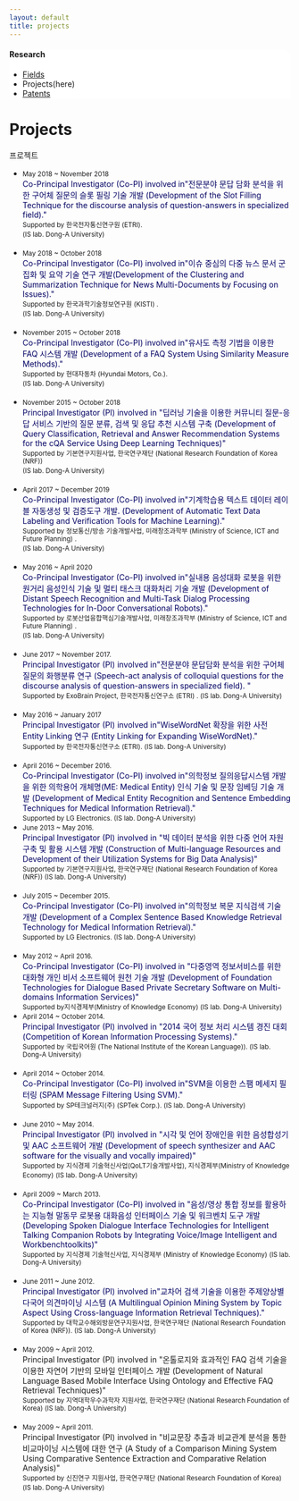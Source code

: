 ```yaml
---
layout: default
title: projects
---
```

 <div class="linklink" style = "background-color:#ffffff;border-radius:0 15px;align:right">
	<h4>Research</h4>
          <ul class="posts-list">
            <li class="post-link">
                <a class="post-title" href="https://islab631.github.io/Research/fields/">Fields</a>
            </li>
            <li>Projects(here)
            </li>
            <li class="post-link">
                <a class="post-title" href="https://islab631.github.io/Research/patents/">Patents</a>
            </li>
          </ul>
  </div>


<div class="post">
  <h1 class="pageTitle">Projects</h1>	
  <p class="meta">프로젝트</p>
</div>
  <ul>
	<li>
		<small>May 2018 ~ November 2018</small><br>
		<font color = "#000063">Co-Principal Investigator (Co-PI) involved in"전문분야 문답 담화 분석을 위한 구어체 질문의 슬롯 필링 기술 개발 (Development of the Slot Filling Technique for the discourse analysis of question-answers in specialized field)."</font><br>
		<small>Supported by 한국전자통신연구원 (ETRI).</small><br>
		<small>(IS lab. Dong-A University)</small>
	</li>
	<br>
	<li>
		<small>May 2018 ~ October 2018 </small><br>
		<font color = "#000063">Co-Principal Investigator (Co-PI) involved in"이슈 중심의 다중 뉴스 문서 군집화 및 요약 기술 연구 개발(Development of   the Clustering and Summarization Technique for News Multi-Documents by Focusing on Issues)."</font><br>
		<small>Supported by 한국과학기술정보연구원 (KISTI) .</small><br>
		<small>(IS lab. Dong-A University)</small>
	</li>
	<br>
	<li>
		<small>November 2015 ~ October 2018 </small><br>
		<font color = "#000063">Co-Principal Investigator (Co-PI) involved in"유사도 측정 기법을 이용한 FAQ 시스템 개발 (Development of a FAQ System Using Similarity Measure Methods)." </font><br>
		<small>Supported by 현대자동차 (Hyundai Motors, Co.). </small><br>
		<small>(IS lab. Dong-A University)</small>
	</li>
	<br>
	<li>
		<small>November 2015 ~ October 2018 </small><br>
		<font color = "#000063">Principal Investigator (PI) involved in "딥러닝 기술을 이용한 커뮤니티 질문-응답 서비스 기반의 질문 분류, 검색 및 응답 추천 시스템 구축 (Development of Query Classification, Retrieval and Answer Recommendation Systems for the cQA Service Using Deep Learning Techniques)"</font><br>
		<small>Supported by 기본연구지원사업, 한국연구재단 (National Research Foundation of Korea (NRF)) </small><br>
		<small>(IS lab. Dong-A University)</small>
	</li>
	<br>
	<li>
		<small>April 2017 ~ December 2019 </small><br>
		<font color = "#000063">Co-Principal Investigator (Co-PI) involved in"기계학습용 텍스트 데이터 레이블 자동생성 및 검증도구 개발.   (Development of Automatic Text Data Labeling and Verification Tools for Machine Learning)." </font><br>
		<small>Supported by 정보통신/방송 기술개발사업, 미래창조과학부 (Ministry of Science, ICT and Future Planning) . </small><br>
		<small>(IS lab. Dong-A University)</small>
	</li>
	<br>
	<li>
		<small>May 2016 ~ April 2020 </small><br>
		<font color = "#000063">Co-Principal Investigator (Co-PI) involved in"실내용 음성대화 로봇을 위한 원거리 음성인식 기술 및 멀티 태스크 대화처리 기술 개발 (Development of Distant Speech Recognition and Multi-Task Dialog Processing Technologies for In-Door Conversational Robots)."</font><br>
		<small>Supported by 로봇산업융합핵심기술개발사업, 미래창조과학부 (Ministry of Science, ICT and Future Planning) .</small><br>
		<small>(IS lab. Dong-A University)</small>
	</li>
	<br>
	<li>
		<small>June 2017 ~ November 2017. </small><br>
		<font color = "#000063">Principal Investigator (PI) involved in"전문분야 문답담화 분석을 위한 구어체 질문의 화행분류 연구 (Speech-act analysis of colloquial questions for the discourse analysis of question-answers in specialized field). "</font><br>
		<small>Supported by ExoBrain Project, 한국전자통신연구소 (ETRI) . </small>
		<small>(IS lab. Dong-A University)</small>
	</li>
	<br>
	<li>
		<small>May 2016 ~ January 2017 </small><br>
		<font color = "#000063">Principal Investigator (PI) involved in"WiseWordNet 확장을 위한 사전 Entity Linking 연구 (Entity Linking for Expanding WiseWordNet)." </font><br>
		<small>Supported by 한국전자통신연구소 (ETRI). </small>
		<small>(IS lab. Dong-A University)</small>
	</li>
	<br>
	<li>
		<small>April 2016 ~ December 2016. </small><br>
		<font color = "#000063">Co-Principal Investigator (Co-PI) involved in"의학정보 질의응답시스템 개발을 위한 의학용어 개체명(ME: Medical Entity) 인식 기술 및 문장 임베딩 기술 개발 (Development of Medical Entity Recognition and Sentence Embedding Techniques for Medical Information Retrieval)." </font><br>
		<small>Supported by LG Electronics. </small>
		<small>(IS lab. Dong-A University)</small>
	</li>
	<li>
		<small>June 2013 ~ May 2016. </small><br>
		<font color = "#000063">Principal Investigator (PI) involved in "빅 데이터 분석을 위한 다중 언어 자원 구축 및 활용 시스템 개발 (Construction of Multi-language Resources and Development of their Utilization Systems for Big Data Analysis)" </font><br>
		<small>Supported by 기본연구지원사업, 한국연구재단 (National Research Foundation of Korea (NRF)) </small>
		<small>(IS lab. Dong-A University)</small>
	</li>
	<br>
	<li>
		<small>July 2015 ~ December 2015. </small><br>
		<font color = "#000063">Co-Principal Investigator (Co-PI) involved in"의학정보 복문 지식검색 기술 개발 (Development of a Complex Sentence Based Knowledge Retrieval Technology for Medical Information Retrieval)."</font> <br>
		<small>Supported by LG Electronics. </small>
		<small>(IS lab. Dong-A University)</small>
	</li>
	<br>
	<li>
		<small>May 2012 ~ April 2016. </small><br>
		<font color = "#000063">Co-Principal Investigator (Co-PI) involved in "다중영역 정보서비스를 위한 대화형 개인 비서 소프트웨어 원천 기술 개발 (Development of Foundation Technologies for Dialogue Based Private Secretary Software on Multi-domains Information Services)" </font><br>
		<small>Supported by지식경제부(Ministry of Knowledge Economy) </small>
		<small>(IS lab. Dong-A University)</small>
	</li>
	<li>
		<small>April 2014 ~ October 2014. </small><br>
		<font color = "#000063">Principal Investigator (PI) involved in "2014 국어 정보 처리 시스템 경진 대회 (Competition of Korean Information Processing Systems)." </font><br>
		<small>Supported by 국립국어원 (The National Institute of the Korean Language)). </small>
		<small>(IS lab. Dong-A University)</small>
	</li>
	<br>
	<li>
		<small>April 2014 ~ October 2014. </small><br>
		<font color = "#000063">Co-Principal Investigator (Co-PI) involved in"SVM을 이용한 스팸 메세지 필터링 (SPAM Message Filtering Using SVM)." </font><br>
		<small>Supported by SP테크널러지(주) (SPTek Corp.). </small>
		<small>(IS lab. Dong-A University)</small>
	</li>
	<br>
	<li>
		<small>June 2010 ~ May 2014. </small><br>
		<font color = "#000063">Principal Investigator (PI) involved in "시각 및 언어 장애인을 위한 음성합성기 및 AAC 소프트웨어 개발 (Development of speech synthesizer and AAC software for the visually and vocally impaired)"</font><br>
		<small>Supported by 지식경제 기술혁신사업(QoLT기술개발사업), 지식경제부(Ministry of Knowledge Economy)</small>
		<small>(IS lab. Dong-A University)</small>
	</li>
	<br>
	<li>
		<small>April 2009 ~ March 2013. </small><br>
		<font color = "#000063">Co-Principal Investigator (Co-PI) involved in "음성/영상 통합 정보를 활용하는 지능형 말동무 로봇용 대화음성 인터페이스 기술 및 워크벤치 도구 개발 (Developing Spoken Dialogue Interface Technologies for Intelligent Talking Companion Robots by Integrating Voice/Image Intelligent and Workbenchtoolkits)"</font><br>
		<small>Supported by 지식경제 기술혁신사업, 지식경제부 (Ministry of Knowledge Economy) </small>
		<small>(IS lab. Dong-A University)</small>
	</li>
	<br>
	<li>
		<small>June 2011 ~ June 2012. </small><br>
		<font color = "#000063">Principal Investigator (PI) involved in"교차어 검색 기술을 이용한 주제양상별 다국어 의견마이닝 시스템 (A Multilingual Opinion Mining System by Topic Aspect Using Cross-language Information Retrieval Techniques)." </font><br>
		<small>Supported by 대학교수해외방문연구지원사업, 한국연구재단 (National Research Foundation of Korea (NRF)).  </small>
		<small>(IS lab. Dong-A University)</small>
	</li>
	<br>
	<li>
		<small>May 2009 ~ April 2012. </small><br>
		Principal Investigator (PI) involved in "온톨로지와 효과적인 FAQ 검색 기술을 이용한 자연어 기반의 모바일 인터페이스 개발 (Development of Natural Language Based Mobile Interface Using Ontology and Effective FAQ Retrieval Techniques)" <br>
		<small>Supported by 지역대학우수과학자 지원사업, 한국연구재단 (National Research Foundation of Korea) </small>
		<small>(IS lab. Dong-A University)</small>
	</li>
	<br>
	<li>
		<small>May 2009 ~ April 2011. </small><br>
		Principal Investigator (PI) involved in "비교문장 추출과 비교관계 분석을 통한 비교마이닝 시스템에 대한 연구 (A Study of a Comparison Mining System Using Comparative Sentence Extraction and Comparative Relation Analysis)" <br>
		<small>Supported by 신진연구 지원사업, 한국연구재단 (National Research Foundation of Korea) </small>
		<small>(IS lab. Dong-A University)</small>
	</li>
  </ul>
